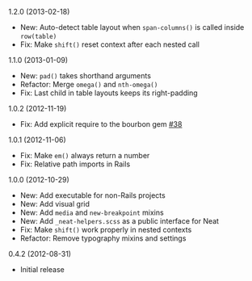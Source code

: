 1.2.0 (2013-02-18)

  * New: Auto-detect table layout when `span-columns()` is called inside `row(table)`
  * Fix: Make `shift()` reset context after each nested call

1.1.0 (2013-01-09)
 
  * New: `pad()` takes shorthand arguments
  * Refactor: Merge `omega()` and `nth-omega()`
  * Fix: Last child in table layouts keeps its right-padding

1.0.2 (2012-11-19)

  * Fix: Add explicit require to the bourbon gem [#38](https://github.com/thoughtbot/neat/issues/38) 

1.0.1 (2012-11-06)

  * Fix: Make `em()` always return a number
  * Fix: Relative path imports in Rails

1.0.0 (2012-10-29)

  * New: Add executable for non-Rails projects
  * New: Add visual grid
  * New: Add `media` and `new-breakpoint` mixins
  * New: Add `_neat-helpers.scss` as a public interface for Neat
  * Fix: Make `shift()` work properly in nested contexts
  * Refactor: Remove typography mixins and settings

0.4.2 (2012-08-31)

  * Initial release
